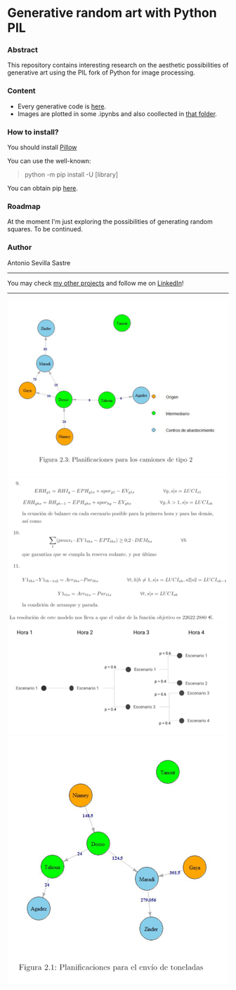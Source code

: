 # Generative random art with Python PIL

### Abstract
This repository contains interesting research on the aesthetic possibilities of generative art using the PIL fork of Python for image processing.

### Content
- Every generative code is [here](https://github.com/asevillasastre/Generative-art/tree/main/src).
- Images are plotted in some .ipynbs and also coollected in [that folder](https://github.com/asevillasastre/Generative-art/tree/main/images).

### How to install?
You should install [Pillow](https://pypi.org/project/pillow/)

You can use the well-known:
> python -m pip install -U [library]

You can obtain pip [here](https://pypi.org/project/pip/).

### Roadmap

At the moment I'm just exploring the possibilities of generating random squares. To be continued.

### Author
Antonio Sevilla Sastre

-----------------------------------------------------------------------------

You may check [my other projects](https://github.com/asevillasastre?tab=repositories) and follow me on [LinkedIn](https://www.linkedin.com/in/asevillasastre/)!

-----------------------------------------------------------------------------

![alt text](https://github.com/asevillasastre/UCM-Linear-Programming-Optimization-Models/blob/main/images/UCM-LPM%20(4).png?raw=true)
![alt text](https://github.com/asevillasastre/UCM-Linear-Programming-Optimization-Models/blob/main/images/UCM-LPM%20(2).png?raw=true)
![alt text](https://github.com/asevillasastre/UCM-Linear-Programming-Optimization-Models/blob/main/images/UCM-LPM%20(3).png?raw=true)
![alt text](https://github.com/asevillasastre/UCM-Linear-Programming-Optimization-Models/blob/main/images/UCM-LPM%20(1).png?raw=true)
